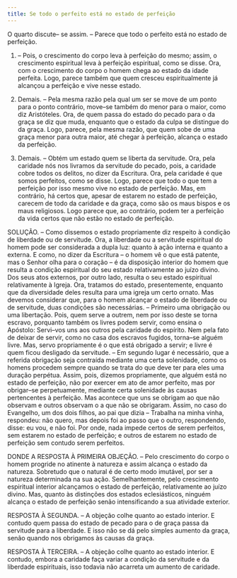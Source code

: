 ```yaml
---
title: Se todo o perfeito está no estado de perfeição
---
```


O quarto discute– se assim. – Parece que todo o perfeito está no estado de perfeição.  

1. – Pois, o crescimento do corpo leva à perfeição do mesmo; assim, o crescimento espiritual leva à perfeição espiritual, como se disse. Ora, com o crescimento do corpo o homem chega ao estado da idade perfeita. Logo, parece também que quem cresceu espiritualmente já alcançou a perfeição e vive nesse estado.  

2. Demais. – Pela mesma razão pela qual um ser se move de um ponto para o ponto contrário, move–se também do menor para o maior, como diz Aristóteles. Ora, de quem passa do estado do pecado para o da graça se diz que muda, enquanto que o estado da culpa se distingue do da graça. Logo, parece, pela mesma razão, que quem sobe de uma graça menor para outra maior, até chegar à perfeição, alcança o estado da perfeição.  

3. Demais. – Obtém um estado quem se liberta da servitude. Ora, pela caridade nós nos livramos da servitude do pecado, pois, a caridade cobre todos os delitos, no dizer da Escritura. Ora, pela caridade é que somos perfeitos, como se disse. Logo, parece que todo o que tem a perfeição por isso mesmo vive no estado de perfeição.  Mas, em contrário, há certos que, apesar de estarem no estado de perfeição, carecem de todo da caridade e da graça, como são os maus bispos e os maus religiosos. Logo parece que, ao contrário, podem ter a perfeição da vida certos que não estão no estado de perfeição.  

SOLUÇÃO. – Como dissemos o estado propriamente diz respeito à condição de liberdade ou de servitude. Ora, a liberdade ou a servitude espiritual do homem pode ser considerada a dupla luz: quanto à ação interna e quanto a externa. E como, no dizer da Escritura – o homem vê o que está patente, mas o Senhor olha para o coração – é da disposição interior do homem que resulta a condição espiritual do seu estado relativamente ao juízo divino. Dos seus atos externos, por outro lado, resulta o seu estado espiritual relativamente à Igreja. Ora, tratamos do estado, presentemente, enquanto que da diversidade deles resulta para uma igreja um certo ornato.  Mas devemos considerar que, para o homem alcançar o estado de liberdade ou de servitude, duas condições são necessárias. – Primeiro uma obrigação ou uma libertação. Pois, quem serve a outrem, nem por isso deste se torna escravo, porquanto também os livres podem servir, como ensina o Apóstolo: Servi–vos uns aos outros pela caridade do espírito. Nem pela fato de deixar de servir, como no casa dos escravos fugidos, torna–se alguém livre. Mas, servo propriamente é o que está obrigado a servir; e livre é quem ficou desligado da servitude. – Em segundo lugar é necessário, que a referida obrigação seja contraída mediante uma certa solenidade, como os homens procedem sempre quando se trata do que deve ter para eles uma duração perpétua. Assim, pois, dizemos propriamente, que alguém está no estado de perfeição, não por exercer em ato de amor perfeito, mas por obrigar–se perpetuamente, mediante certa solenidade às causas pertencentes à perfeição. Mas acontece que uns se obrigam ao que não observam e outros observam o a que não se obrigaram. Assim, no caso do Evangelho, um dos dois filhos, ao pai que dizia – Trabalha na minha vinha, respondeu: não quero, mas depois foi ao passo que o outro, respondendo, disse: eu vou, e não foi. Por onde, nada impede certos de serem perfeitos, sem estarem no estado de perfeição; e outros de estarem no estado de perfeição sem contudo serem perfeitos.  

DONDE A RESPOSTA À PRIMEIRA OBJEÇÃO. – Pelo crescimento do corpo o homem progride no atinente à natureza e assim alcança o estado da natureza. Sobretudo que o natural é de certo modo imutável, por ser a natureza determinada na sua ação. Semelhantemente, pelo crescimento espiritual interior alcançamos o estado de perfeição, relativamente ao juízo divino. Mas, quanto às distinções dos estados eclesiásticos, ninguém alcança o estado de perfeição senão intensificando a sua atividade exterior.  

RESPOSTA À SEGUNDA. – A objeção colhe quanto ao estado interior. E contudo quem passa do estado de pecado para o de graça passa da servitude para a liberdade. E isso não se dá pelo simples aumento da graça, senão quando nos obrigamos às causas da graça.  

RESPOSTA À TERCEIRA. – A objeção colhe quanto ao estado interior. E contudo, embora a caridade faça variar a condição da servitude e da liberdade espirituais, isso todavia não acarreta um aumento de caridade.